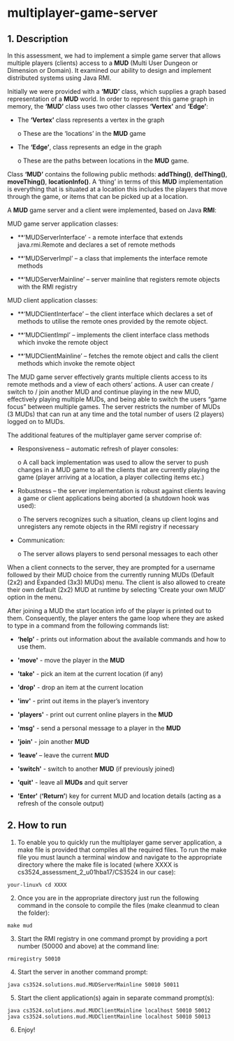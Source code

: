 # multiplayer-game-server

## 1. Description

In this assessment, we had to implement a simple game server that allows multiple players (clients) access to a **MUD** (Multi User Dungeon or Dimension or Domain). It examined our ability to design and implement distributed systems using Java RMI.

Initially we were provided with a **‘MUD’** class, which supplies a graph based representation of a **MUD** world. In order to represent this game graph in memory, the **‘MUD’** class uses two other classes **‘Vertex’** and **‘Edge’**:

* The **‘Vertex’** class represents a vertex in the graph

  o These are the ‘locations’ in the **MUD** game
  
* The **‘Edge’**, class represents an edge in the graph

  o These are the paths between locations in the **MUD** game.
  
Class **‘MUD’** contains the following public methods: **addThing()**, **delThing()**, **moveThing()**, **locationInfo()**. A ‘thing’ in terms of this **MUD** implementation is everything that is situated at a location this includes the players that move through the game, or items that can be picked up at a location.

A **MUD** game server and a client were implemented, based on Java **RMI**:

MUD game server application classes:

* **‘MUDServerInterface’ - a remote interface that extends java.rmi.Remote and declares a set of remote methods

* **‘MUDServerImpl’ – a class that implements the interface remote methods

* **‘MUDServerMainline’ – server mainline that registers remote objects with the RMI registry

MUD client application classes:

* **‘MUDClientInterface’ – the client interface which declares a set of methods to utilise the remote ones provided by the remote object.

* **‘MUDClientImpl’ – implements the client interface class methods which invoke the remote object

* **‘MUDClientMainline’ – fetches the remote object and calls the client methods which invoke the remote object

The MUD game server effectively grants multiple clients access to its remote methods and a view of each others’ actions.
A user can create / switch to / join another MUD and continue playing in the new MUD, effectively playing multiple MUDs, and being able to switch the users “game focus” between multiple games. The server restricts the number of MUDs (3 MUDs) that can run at any time and the total number of users (2 players) logged on to MUDs.

The additional features of the multiplayer game server comprise of:

* Responsiveness – automatic refresh of player consoles:

  o A call back implementation was used to allow the server to push changes in a MUD game to all the clients that are currently playing the game (player arriving at a location, a player collecting items etc.)

* Robustness – the server implementation is robust against clients leaving a game or client applications being aborted (a shutdown hook was used):

  o The servers recognizes such a situation, cleans up client logins and unregisters any remote objects in the RMI registry if necessary
  
* Communication:

  o The server allows players to send personal messages to each other

When a client connects to the server, they are prompted for a username followed by their MUD choice from the currently running MUDs (Default (2x2) and Expanded (3x3) MUDs) menu. The client is also allowed to create their own default (2x2) MUD at runtime by selecting ‘Create your own MUD’ option in the menu.

After joining a MUD the start location info of the player is printed out to them. Consequently, the player enters the game loop where they are asked to type in a command from the following commands list:

* **‘help’** - prints out information about the available commands and how to use them.

* **'move'** - move the player in the **MUD**

* **'take'** - pick an item at the current location (if any)

* **'drop'** - drop an item at the current location

* **'inv'** - print out items in the player’s inventory

* **'players'** - print out current online players in the **MUD**

* **'msg'** - send a personal message to a player in the **MUD**

* **'join'** - join another **MUD**

* **‘leave’** – leave the current **MUD**

* **'switch'** - switch to another **MUD** (if previously joined)

* **'quit'** - leave all **MUDs** and quit server

* **'Enter'** (**‘Return’**) key for current MUD and location details (acting as a refresh of the console output)

## 2. How to run

1. To enable you to quickly run the multiplayer game server application, a make file is provided that compiles all the required files. To run the make file you must launch a terminal window and navigate to the appropriate directory where the make file is located (where XXXX is cs3524_assessment_2_u01hba17/CS3524 in our case):

  ```
  your-linux% cd XXXX
  ```

2. Once you are in the appropriate directory just run the following command in the console to compile the files (make cleanmud to clean the folder):

  ```
  make mud
  ```

3. Start the RMI registry in one command prompt by providing a port number (50000 and above) at the command line:

  ```
  rmiregistry 50010
  ```

4. Start the server in another command prompt:

  ```
  java cs3524.solutions.mud.MUDServerMainline 50010 50011
  ```

5. Start the client application(s) again in separate command prompt(s):

  ```
  java cs3524.solutions.mud.MUDClientMainline localhost 50010 50012
  java cs3524.solutions.mud.MUDClientMainline localhost 50010 50013
  ```
  
6. Enjoy!
